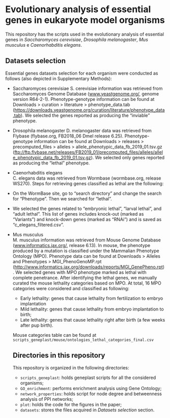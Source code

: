 # Evolutionary analysis of essential genes in eukaryote model organisms

This repository has the scripts used in the evolutionary analysis of essential genes in *Saccharomyces cerevisiae*, *Drosophila melanogaster*, *Mus musculus* e *Caenorhabditis elegans*.

## Datasets selection
Essential genes datasets selection for each organism were conducted as follows (also depicted in Supplementary Methods):

- Saccharomyces cerevisiae
S. cerevisiae information was retrieved from Saccharomyces Genome Database (www.yeastgenome.org/, genome version R64-2-1). Phenotype-genotype information can be found at Downloads > curation > literature > phenotype_data.tab (https://downloads.yeastgenome.org/curation/literature/phenotype_data.tab). We selected the genes reported as producing the “inviable” phenotype. 

- Drosophila melanogaster
D. melanogaster data was retrieved from Flybase (flybase.org, FB2018_06 Dmel release 6.25). Phenotype-genotype information can be found at Downloads > releases > precomputed_files > alleles > allele_phenotypic_data_fb_2019_01.tsv.gz (ftp://ftp.flybase.net/releases/FB2019_01/precomputed_files/alleles/allele_phenotypic_data_fb_2019_01.tsv.gz). We selected only genes reported as producing the “lethal” phenotype. 
 
- Caenorhabditis elegans  
C. elegans data was retrieved from Wormbase (wormbase.org, release WS270). Steps for retrieving genes classified as lethal are the following:
 - On the WormBase site, go to “search directory” and change the search for “Phenotype”. Then we searched for “lethal”.
 - We selected the genes related to “embryonic lethal”, “larval lethal”, and “adult lethal”. This list of genes includes knock-out (marked as “Variants”)  and knock-down genes (marked as “RNAi”) and is saved as “c_elegans_filtered.csv”. 
  
- Mus musculus  
M. musculus information was retrieved from Mouse Genome Database (www.informatics.jax.org/, release 6.13).  In mouse, the phenotype produced by a mutation is classified under the Mammalian Phenotype Ontology (MPO). Phenotype data can be found at Downloads > Alleles and Phenotypes > MGI_PhenoGenoMP.rpt (http://www.informatics.jax.org/downloads/reports/MGI_GenePheno.rpt). We selected genes with MPO phenotype marked as lethal with complete penetrance. After identifying the lethal genes, we manually curated the mouse lethality categories based on MPO. At total, 16 MPO categories were considered and classified as following:

  - Early lethality: genes that cause lethality from fertilization to embryo implantation
  - Mild lethality: genes that cause lethality from embryo implantation to birth;
  - Late lethality: genes that cause lethality right after birth (a few weeks after pup birth).
  
  Mouse categories table can be found at `scripts_geneplast/mouse/ontologies_lethal_categories_final.csv`
  
  ## Directories in this repository
  This repository is organized in the following directories:
  - `scripts_geneplast`: holds geneplast scripts for all the considered organisms;
  - `GO_enrichment`: performs enrichment analysis using Gene Ontology;
  - `network_properties`: holds script for node degree and betweenness analysis of PPI networks;
  - `plot`: holds the code for the figures in the paper; 
  - `datasets`: stores the files acquired in *Datasets selection* section. 
  
  
  
